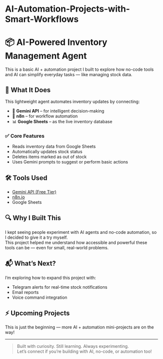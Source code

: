 # AI-Automation-Projects-with-Smart-Workflows
# 📦 AI-Powered Inventory Management Agent

This is a basic AI + automation project I built to explore how no-code tools and AI can simplify everyday tasks — like managing stock data.

## 🚀 What It Does

This lightweight agent automates inventory updates by connecting:
- 🧠 **Gemini API** – for intelligent decision-making  
- 🔁 **n8n** – for workflow automation  
- 📊 **Google Sheets** – as the live inventory database

### ✅ Core Features
- Reads inventory data from Google Sheets
- Automatically updates stock status
- Deletes items marked as out of stock
- Uses Gemini prompts to suggest or perform basic actions

## 🛠 Tools Used
- [Gemini API (Free Tier)](https://deepmind.google/technologies/gemini/)
- [n8n.io](https://n8n.io/)
- Google Sheets

## 🔍 Why I Built This

I kept seeing people experiment with AI agents and no-code automation, so I decided to give it a try myself.  
This project helped me understand how accessible and powerful these tools can be — even for small, real-world problems.

## 📬 What’s Next?

I’m exploring how to expand this project with:
- Telegram alerts for real-time stock notifications  
- Email reports  
- Voice command integration

## ⚡ Upcoming Projects
This is just the beginning — more AI + automation mini-projects are on the way!


---

> Built with curiosity. Still learning. Always experimenting.  
> Let’s connect if you’re building with AI, no-code, or automation too!

